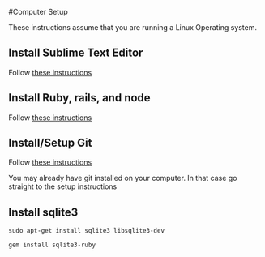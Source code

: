 #Computer Setup

These instructions assume that you are running a Linux Operating system. 

## Install Sublime Text Editor 

Follow [these instructions](http://askubuntu.com/questions/172698/how-do-i-install-sublime-text-2-3)  


## Install Ruby, rails, and node

Follow [these instructions](https://www.digitalocean.com/community/tutorials/how-to-install-ruby-on-rails-with-rbenv-on-ubuntu-14-04)

## Install/Setup Git

Follow [these instructions](https://www.digitalocean.com/community/tutorials/how-to-install-git-on-ubuntu-14-04#how-to-set-up-git)

You may already have git installed on your computer. In that case go straight to the setup instructions


## Install sqlite3

```
sudo apt-get install sqlite3 libsqlite3-dev

gem install sqlite3-ruby
```


